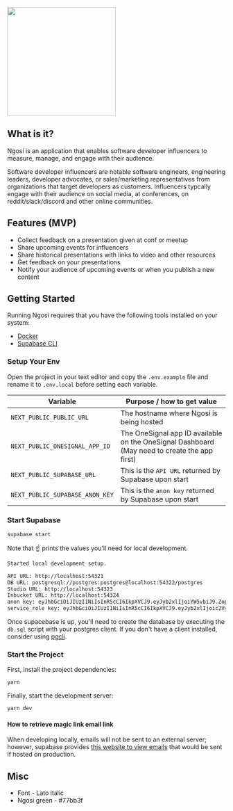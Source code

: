 <img src="https://user-images.githubusercontent.com/1715082/140621829-ba80f963-840c-4be4-abe5-7167b8edc906.png" height="250px"/>

## What is it?

Ngosi is an application that enables software developer influencers to measure, manage, and engage with their audience.

Software developer influencers are notable software engineers, engineering leaders, developer advocates, or sales/marketing representatives from organizations that target developers as customers. Influencers typcally engage with their audience on social media, at conferences, on reddit/slack/discord and other online communities.

## Features (MVP)

- Collect feedback on a presentation given at conf or meetup
- Share upcoming events for influencers
- Share historical presentations with links to video and other resources
- Get feedback on your presentations
- Notify your audience of upcoming events or when you publish a new content

## Getting Started

Running Ngosi requires that you have the following tools installed on your system:

- [Docker](https://www.docker.com/products/docker-desktop/)
- [Supabase CLI](https://github.com/supabase/cli#getting-started)

### Setup Your Env

Open the project in your text editor and copy the `.env.example` file and rename it to `.env.local` before setting each variable.

| Variable                        | Purpose / how to get value                                                                   |
| ------------------------------- | -------------------------------------------------------------------------------------------- |
| `NEXT_PUBLIC_PUBLIC_URL`        | The hostname where Ngosi is being hosted                                                     |
| `NEXT_PUBLIC_ONESIGNAL_APP_ID`  | The OneSignal app ID available on the OneSignal Dashboard (May need to create the app first) |
| `NEXT_PUBLIC_SUPABASE_URL`      | This is the `API URL` returned by Supabase upon start                                        |
| `NEXT_PUBLIC_SUPABASE_ANON_KEY` | This is the `anon key` returned by Supabase upon start                                       |


### Start Supabase

```bash
supabase start
```

Note that :point_up: prints the values you'll need for local development.

```bash
Started local development setup.

API URL: http://localhost:54321
DB URL: postgresql://postgres:postgres@localhost:54322/postgres
Studio URL: http://localhost:54323
Inbucket URL: http://localhost:54324
anon key: eyJhbGciOiJIUzI1NiIsInR5cCI6IkpXVCJ9.eyJyb2xlIjoiYW5vbiJ9.ZopqoUt20nEV9cklpv9e3yw3PVyZLmKs5qLD6nGL1SI
service_role key: eyJhbGciOiJIUzI1NiIsInR5cCI6IkpXVCJ9.eyJyb2xlIjoic2VydmljZV9yb2xlIn0.M2d2z4SFn5C7HlJlaSLfrzuYim9nbY_XI40uWFN3hEE
```

Once supacebase is up, you'll need to create the database by executing the `db.sql` script with your postgres client. If you don't have a client installed, consider using [pgcli](https://www.pgcli.com/).


### Start the Project

First, install the project dependencies:

```bash
yarn
```

Finally, start the development server:

```bash
yarn dev
```

#### How to retrieve magic link email link

When developing locally, emails will not be sent to an external server; however, supabase provides [this website to view emails](http://localhost:54324/monitor) that would be sent if hosted on production.

## Misc

- Font - Lato italic
- Ngosi green - #77bb3f
